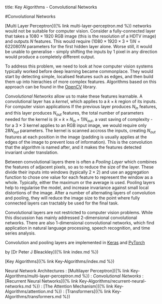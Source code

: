 title: Key Algorithms - Convolutional Networks

#Convolutional Networks

[Multi Layer Perceptron]({% link multi-layer-perceptron.md %}) networks would not be suitable for computer vision. Consider a fully-connected layer that takes a $1080 \times 1920$ RGB image (this is the resolution of a HDTV image) and outputs $N$ features. This would require $(1080 \times 1920 \times 3 + 1 ) N = 6220801 N$ parameters for the first hidden layer alone. Worse still, it would be unable to generalise - simply shifting the inputs by 1 pixel in any direction would produce a completely different output.

To address this problem, we need to look at how computer vision systems typically worked before deep learning became commonplace. They would start by detecting simple, localised features such as edges, and then build them up into hierachies of more complex features. Algorithms based on this approach can be found in the [OpenCV](https://opencv.org/) library.

*Convolutional Networks* allow us to make these features learnable. A convolutional layer has a *kernel*, which applies to a $k \times k$ region of its inputs. For computer vision applications  If the previous layer produces $N_{in}$ features, and this layer produces $N_{out}$ features, the total number of parameters needed for the kernel is $(k \times k \times N_{in} + 1) N_{out}$, a vast saving of complexity - for a $3 \times 3$ kernel applies to an RGB input image, we would require only $28 N_{out}$ parameters. The kernel is scanned accross the inputs, creating $N_{out}$ features at each position in the image (padding is usually applies at the edges of the image to prevent loss of information). This is the convolution that the algorithm is named after, and it makes the features detected invariant under translation.

Between convolutional layers there is often a *Pooling Layer* which combines the features of adjacent pixels, so as to reduce the size of the layer. These divide their inputs into windows (typically $2 \times 2$) and use an aggregation function to chose one value for each feature to represent the window as a whole. Typically, either the maximum or the average is used. Pooling layers help to regularise the model, and increase invariance against small local distortions of the image. After a number of alternating layers of convolution and pooling, they will reduce the image size to the point where fully connected layers can tractably be used for the final task.

Convolutional layers are not restricted to computer vision problems. While this discussion has mainly addressed 2-dimensional convolutional networks. There are also 1-dimensional convolutional networks, which find application in natural language processing, speech recognition, and time series analysis.

Convolution and pooling layers are implemented in [Keras](https://keras.io/2.16/api/layers/convolution_layers/) and [PyTorch](https://pytorch.org/docs/stable/nn.html#convolution-layers)

by [Dr Peter J Bleackley]({% link index.md %})

[Key Algorithms]({% link Key-Algorithms/index.md %})

Neural Network Architectures
: [Multilayer Perceptron]({% link Key-Algorithms/multi-layer-perceptron.md %})
: *Convolutional Networks*
: [Recurrent Neural Networks]({% link Key-Algorithms/recurrent-neural-networks.md %})
: [The Attention Mechanism]({% link Key-Algorithms/attention.md %})
: [Transformers]({% link Key-Algorithms/transformers.md %})
